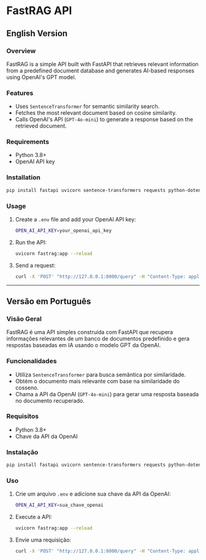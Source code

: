 # FastRAG API

## English Version

### Overview
FastRAG is a simple API built with FastAPI that retrieves relevant information from a predefined document database and generates AI-based responses using OpenAI's GPT model.

### Features
- Uses `SentenceTransformer` for semantic similarity search.
- Fetches the most relevant document based on cosine similarity.
- Calls OpenAI's API (`GPT-4o-mini`) to generate a response based on the retrieved document.

### Requirements
- Python 3.8+
- OpenAI API key

### Installation
```sh
pip install fastapi uvicorn sentence-transformers requests python-dotenv
```

### Usage
1. Create a `.env` file and add your OpenAI API key:
   ```sh
   OPEN_AI_API_KEY=your_openai_api_key
   ```
2. Run the API:
   ```sh
   uvicorn fastrag:app --reload
   ```
3. Send a request:
   ```sh
   curl -X 'POST' "http://127.0.0.1:8000/query" -H "Content-Type: application/json" -d '{"query": "Tell me something about Corinthians"}'
   ```

---

## Versão em Português

### Visão Geral
FastRAG é uma API simples construída com FastAPI que recupera informações relevantes de um banco de documentos predefinido e gera respostas baseadas em IA usando o modelo GPT da OpenAI.

### Funcionalidades
- Utiliza `SentenceTransformer` para busca semântica por similaridade.
- Obtém o documento mais relevante com base na similaridade do cosseno.
- Chama a API da OpenAI (`GPT-4o-mini`) para gerar uma resposta baseada no documento recuperado.

### Requisitos
- Python 3.8+
- Chave da API da OpenAI

### Instalação
```sh
pip install fastapi uvicorn sentence-transformers requests python-dotenv
```

### Uso
1. Crie um arquivo `.env` e adicione sua chave da API da OpenAI:
   ```sh
   OPEN_AI_API_KEY=sua_chave_openai
   ```
2. Execute a API:
   ```sh
   uvicorn fastrag:app --reload
   ```
3. Envie uma requisição:
   ```sh
   curl -X 'POST' "http://127.0.0.1:8000/query" -H "Content-Type: application/json" -d '{"query": "Diga-me algo sobre o Corinthians"}'
   ```

